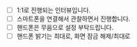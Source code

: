 - [ ] 1:1로 진행되는 인터뷰입니다. 
- [ ] 스마트폰을 연결해서 관찰하면서 진행합니다. 
- [ ] 핸드폰은 무음으로 설정 부탁드립니다. 
- [ ] 핸드폰 밝기는 최대로, 화면 잠금 해제/최대로